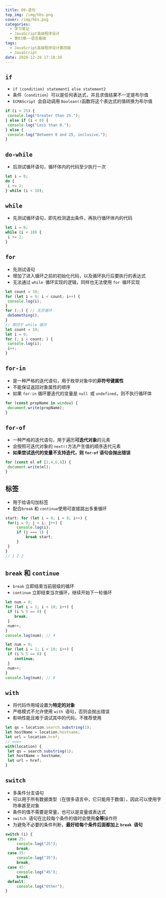 ```yaml
---
title: 09-语句
top_img: /img/hbs.png
cover: /img/hbs.png
categories:
  - 学习笔记
  - JavaScript高级程序设计
  - 第03章——语言基础
tags:
  - JavaScript高级程序设计第四版
  - JavaScript
date: 2020-12-28 17:18:34
---
```


## `if`

- `if (condition) statement1 else statement2 `
- 条件（`condition`）可以是任何表达式，并且求值结果不一定是布尔值
- `ECMAScript `会自动调用 `Boolean()`函数将这个表达式的值转换为布尔值

```js
if (i > 25) {
 console.log("Greater than 25.");
} else if (i < 0) {
 console.log("Less than 0.");
} else {
 console.log("Between 0 and 25, inclusive.");
} 
```

## `do-while`

- 后测试循环语句，循环体内的代码至少执行一次

```js
let i = 0;
do {
 i += 2;
} while (i < 10); 
```

## `while`

- 先测试循环语句，即先检测退出条件，再执行循环体内的代码

```js
let i = 0;
while (i < 10) {
 i += 2;
} 
```

## `for`

- 先测试语句
- 增加了进入循环之前的初始化代码，以及循环执行后要执行的表达式
- 无法通过 `while `循环实现的逻辑，同样也无法使用 `for `循环实现

```js
let count = 10;
for (let i = 0; i < count; i++) {
 console.log(i);
} 
for (;;) { // 无穷循环
 doSomething();
} 
// 等同于 while 循环
let count = 10;
let i = 0;
for (; i < count; ) {
 console.log(i);
 i++;
} 
```

## `for-in`

- 是一种严格的迭代语句，用于枚举对象中的**非符号键属性**
- 不能保证返回对象属性的顺序
- 如果 `for-in` 循环要迭代的变量是 `null `或 `undefined`，则不执行循环体

```js
for (const propName in window) {
 document.write(propName);
} 
```

## `for-of`

- 一种严格的迭代语句，用于遍历**可迭代对象**的元素
- 会按照可迭代对象的 `next()`方法产生值的顺序迭代元素
- **如果尝试迭代的变量不支持迭代，则 `for-of` 语句会抛出错误**

```js
for (const el of [2,4,6,8]) {
 document.write(el);
} 
```

## 标签

- 用于给语句加标签
- 配合`break` 和 `continue`使用可直接跳出多重循环

```js
start: for (let i = 0; i < 8; i++) {
 for(j = 0; j < i; j++) {
     console.log(i);
     if (j === 1) {
         break start;
     }
 }
}
// 1 2 2
```

## `break` 和 `continue`

- `break` 立即结束当前层级的循环
- `continue` 立即结束当次循环，继续开始下一轮循环

```js
let num = 0;
for (let i = 1; i < 10; i++) {
 if (i % 5 == 0) {
	break;
 }
 num++;
}
console.log(num); // 4

let num = 0;
for (let i = 1; i < 10; i++) {
 if (i % 5 == 0) {
	continue;
 }
 num++;
}
console.log(num); // 8 
```

## `with`

- 将代码作用域设置为**特定的对象**
- 严格模式不允许使用 `with `语句，否则会抛出错误
- 影响性能且难于调试其中的代码，不推荐使用

```js
let qs = location.search.substring(1);
let hostName = location.hostname;
let url = location.href; 
// ===>
with(location) {
 let qs = search.substring(1);
 let hostName = hostname;
 let url = href;
} 
```

## `switch`

- 多条件分支语句
- 可以用于所有数据类型（在很多语言中，它只能用于数值），因此可以使用字符串甚至对象
- 条件的值不需要是常量，也可以是变量或表达式
- `switch `语句在比较每个条件的值时会使用**全等**操作符
- 为避免不必要的条件判断，**最好给每个条件后面都加上 `break `语句**

```js
switch (i) {
 case 25:
     console.log("25");
     break;
 case 35:
     console.log("35");
     break;
 case 45:
     console.log("45");
     break;
 default:
     console.log("Other");
} 
```